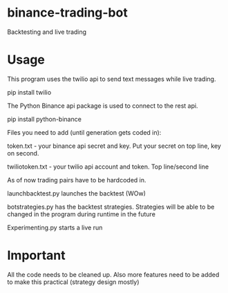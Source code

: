 # binance-trading-bot
Backtesting and live trading

# Usage
This program uses the twilio api to send text messages while live trading.

pip install twilio


The Python Binance api package is used to connect to the rest api.

pip install python-binance


Files you need to add (until generation gets coded in):

token.txt - your binance api secret and key. Put your secret on top line, key on second.

twiliotoken.txt - your twilio api account and token. Top line/second line


As of now trading pairs have to be hardcoded in.


launchbacktest.py launches the backtest (WOw)

botstrategies.py has the backtest strategies. Strategies will be able to be changed in the program during runtime in the future

Experimenting.py starts a live run

# Important
All the code needs to be cleaned up. Also more features need to be added to make this practical (strategy design mostly)